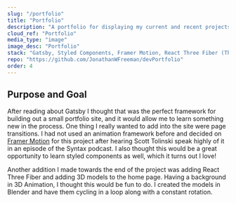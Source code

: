 ```yaml
---
slug: "/portfolio"
title: "Portfolio"
description: "A portfolio for displaying my current and recent projects."
cloud_ref: "Portfolio"
media_type: "image"
image_desc: "Portfolio"
stack: "Gatsby, Styled Components, Framer Motion, React Three Fiber (ThreeJS) Netlify"
repo: "https://github.com/JonathanWFreeman/devPortfolio"
order: 4
---
```


## Purpose and Goal

After reading about Gatsby I thought that was the perfect framework for building out a small portfolio site, and it would allow me to learn something new in the process. One thing I really wanted to add into the site were page transitions. I had not used an animation framework before and decided on [Framer Motion](https://www.framer.com/motion/) for this project after hearing Scott Tolinski speak highly of it in an episode of the Syntax podcast. I also thought this would be a great opportunity to learn styled components as well, which it turns out I love!

Another addition I made towards the end of the project was adding React Three Fiber and adding 3D models to the home page. Having a background in 3D Animation, I thought this would be fun to do. I created the models in Blender and have them cycling in a loop along with a constant rotation.
